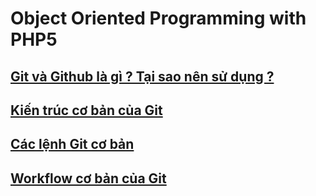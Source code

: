 # Object Oriented Programming with PHP5

## [Git và Github là gì ? Tại sao nên sử dụng ?](./git/introduction.md)

## [Kiến trúc cơ bản của Git](./git/architecture.md)

## [Các lệnh Git cơ bản](./git/instruction.md)

## [Workflow cơ bản của Git](./git/workflow_basic.md)

